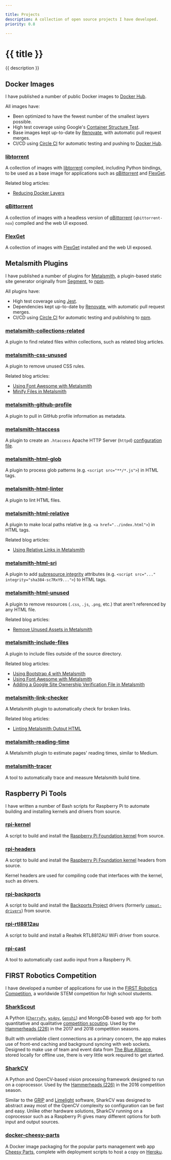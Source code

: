 ```yaml
---

title: Projects
description: A collection of open source projects I have developed.
priority: 0.8

---
```


# {{ title }}

{{ description }}

## <i class="fa-brands fa-docker"></i> Docker Images

I have published a number of public Docker images to [Docker Hub](https://hub.docker.com/u/emmercm).

All images have:

- Been optimized to have the fewest number of the smallest layers possible.
- High test coverage using Google's [Container Structure Test](https://github.com/GoogleContainerTools/container-structure-test).
- Base images kept up-to-date by [Renovate](https://renovatebot.com/), with automatic pull request merges.
- CI/CD using [Circle CI](https://circleci.com/) for automatic testing and pushing to [Docker Hub](https://hub.docker.com/u/emmercm).

### [libtorrent](https://github.com/emmercm/docker-libtorrent)

A collection of images with [libtorrent](https://www.libtorrent.org/) compiled, including Python bindings, to be used as a base image for applications such as [qBittorrent](https://github.com/emmercm/docker-qbittorrent) and [FlexGet](https://github.com/emmercm/docker-qbittorrent).

Related blog articles:

- [Reducing Docker Layers](/blog/reducing-docker-layers)

### [qBittorrent](https://github.com/emmercm/docker-qbittorrent)

A collection of images with a headless version of [qBittorrent](https://www.qbittorrent.org/) (`qbittorrent-nox`) compiled and the web UI exposed.

### [FlexGet](https://github.com/emmercm/docker-flexget)

A collection of images with [FlexGet](https://flexget.com/) installed and the web UI exposed.

## <i class="fa-brands fa-node-js"></i> Metalsmith Plugins

I have published a number of plugins for [Metalsmith](https://metalsmith.io/), a plugin-based static site generator originally from [Segment](https://segment.com/), to [npm](https://www.npmjs.com/settings/emmercm/packages).

All plugins have:

- High test coverage using [Jest](https://jestjs.io/).
- Dependencies kept up-to-date by [Renovate](https://renovatebot.com/), with automatic pull request merges.
- CI/CD using [Circle CI](https://circleci.com/) for automatic testing and publishing to [npm](https://www.npmjs.com/settings/emmercm/packages).

### [metalsmith-collections-related](https://github.com/emmercm/metalsmith-collections-related)

A plugin to find related files within collections, such as related blog articles.

### [metalsmith-css-unused](https://github.com/emmercm/metalsmith-css-unused)

A plugin to remove unused CSS rules.

Related blog articles:

- [Using Font Awesome with Metalsmith](/blog/using-font-awesome-with-metalsmith)
- [Minify Files in Metalsmith](/blog/minify-files-in-metalsmith)

### [metalsmith-github-profile](https://github.com/emmercm/metalsmith-github-profile)

A plugin to pull in GitHub profile information as metadata.

### [metalsmith-htaccess](https://github.com/emmercm/metalsmith-htaccess)

A plugin to create an `.htaccess` Apache HTTP Server (`httpd`) [configuration file](https://httpd.apache.org/docs/current/howto/htaccess.html).

### [metalsmith-html-glob](https://github.com/emmercm/metalsmith-html-glob)

A plugin to process glob patterns (e.g. `<script src="**/*.js">`) in HTML tags.

### [metalsmith-html-linter](https://github.com/emmercm/metalsmith-html-linter)

A plugin to lint HTML files.

### [metalsmith-html-relative](https://github.com/emmercm/metalsmith-html-relative)

A plugin to make local paths relative (e.g. `<a href="../index.html">`) in HTML tags.

Related blog articles:

- [Using Relative Links in Metalsmith](/blog/using-relative-links-in-metalsmith)

### [metalsmith-html-sri](https://github.com/emmercm/metalsmith-html-sri)

A plugin to add [subresource integrity](https://developer.mozilla.org/en-US/docs/Web/Security/Subresource_Integrity) attributes (e.g. `<script src="..." integrity="sha384-sc7RxY9...">`) to HTML tags.

### [metalsmith-html-unused](https://github.com/emmercm/metalsmith-html-unused)

A plugin to remove resources (`.css`, `.js`, `.png`, etc.) that aren't referenced by any HTML file.

Related blog articles:

- [Remove Unused Assets in Metalsmith](/blog/remove-unused-assets-in-metalsmith)

### [metalsmith-include-files](https://github.com/emmercm/metalsmith-include-files)

A plugin to include files outside of the source directory.

Related blog articles:

- [Using Bootstrap 4 with Metalsmith](/blog/using-bootstrap-4-with-metalsmith)
- [Using Font Awesome with Metalsmith](/blog/using-font-awesome-with-metalsmith)
- [Adding a Google Site Ownership Verification File in Metalsmith](/blog/adding-a-google-site-ownership-verification-file-in-metalsmith)

### [metalsmith-link-checker](https://github.com/emmercm/metalsmith-link-checker)

A Metalsmith plugin to automatically check for broken links.

Related blog articles:

- [Linting Metalsmith Output HTML](/blog/linting-metalsmith-output-html)

### [metalsmith-reading-time](https://github.com/emmercm/metalsmith-reading-time)

A Metalsmith plugin to estimate pages' reading times, similar to Medium.

### [metalsmith-tracer](https://github.com/emmercm/metalsmith-tracer)

A tool to automatically trace and measure Metalsmith build time.

## <i class="fa-brands fa-raspberry-pi"></i> Raspberry Pi Tools

I have written a number of Bash scripts for Raspberry Pi to automate building and installing kernels and drivers from source.

### [rpi-kernel](https://github.com/emmercm/rpi-kernel)

A script to build and install the [Raspberry Pi Foundation kernel](https://github.com/raspberrypi/linux) from source.

### [rpi-headers](https://github.com/emmercm/rpi-headers)

A script to build and install the [Raspberry Pi Foundation kernel](https://github.com/raspberrypi/linux) headers from source.

Kernel headers are used for compiling code that interfaces with the kernel, such as drivers.

### [rpi-backports](https://github.com/emmercm/rpi-backports)

A script to build and install the [Backports Project](https://backports.wiki.kernel.org/index.php/Main_Page) drivers (formerly [`compat-drivers`](https://backports.wiki.kernel.org/index.php/Documentation/compat-drivers)) from source.

### [rpi-rtl8812au](https://github.com/emmercm/rpi-rtl8812au)

A script to build and install a Realtek RTL8812AU WiFi driver from source.

### [rpi-cast](https://github.com/emmercm/rpi-cast)

A tool to automatically cast audio input from a Raspberry Pi.

## <i class="fa-regular fa-robot"></i> FIRST Robotics Competition

I have developed a number of applications for use in the [FIRST Robotics Competition](https://www.firstinspires.org/robotics/frc), a worldwide STEM competition for high school students.

### [SharkScout](https://github.com/hammerhead226/SharkScout)

A Python ([`CherryPy`](https://cherrypy.readthedocs.io), [`ws4py`](https://ws4py.readthedocs.io/en/latest/), [`Genshi`](https://genshi.edgewall.org/)) and MongoDB-based web app for both quantitative and qualitative [competition scouting](http://www.team358.org/files/scouting/). Used by the [Hammerheads (226)](http://hammerhead226.org/) in the 2017 and 2018 competition seasons.

Built with unreliable client connections as a primary concern, the app makes use of front-end caching and background syncing with web sockets. Designed to make use of team and event data from [The Blue Alliance](https://www.thebluealliance.com/), stored locally for offline use, there is very little work required to get started.

### [SharkCV](https://github.com/hammerhead226/SharkCV)

A Python and OpenCV-based vision processing framework designed to run on a coprocessor. Used by the [Hammerheads (226)](http://hammerhead226.org/) in the 2016 competition season.

Similar to the [GRIP](https://wpiroboticsprojects.github.io/GRIP) and [Limelight](https://limelightvision.io/) software, SharkCV was designed to abstract away most of the OpenCV complexity so configuration can be fast and easy. Unlike other hardware solutions, SharkCV running on a coprocessor such as a Raspberry Pi gives many different options for both input and output sources.

### [docker-cheesy-parts](https://github.com/Troy-Argonauts/docker-cheesy-parts)

A Docker image packaging for the popular parts management web app [Cheesy Parts](https://github.com/Team254/cheesy-parts), complete with deployment scripts to host a copy on [Heroku](https://www.heroku.com/).
